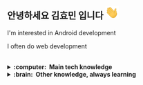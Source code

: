 <h2>안녕하세요 김효민 입니다  <img src="https://raw.githubusercontent.com/ABSphreak/ABSphreak/master/gifs/Hi.gif" height="30px"> </h2>

<div align="left">
  <p>I'm interested in Android development </p>
    <p>I often do web development </p>
    <br/>
<details>
  <summary><b>:computer: &nbsp;Main tech knowledge</b></summary>
  <br/>
  
![Kotlin](https://img.shields.io/badge/KOTLIN-0095D5.svg?&style=flat&logo=kotlin&logoColor=white)&nbsp;
![Android](https://img.shields.io/badge/Android-3DDC84?style=flat-square&logo=Android&logoColor=white)&nbsp;
![React](https://img.shields.io/badge/React-20232A?style=flat&logo=react&logoColor=61DAFB)&nbsp;
![HTML5](https://img.shields.io/badge/HTML5-E34F26.svg?&style=flat&logo=html5&logoColor=white)&nbsp;
![CSS3](https://img.shields.io/badge/CSS3-%231572B6.svg?&style=flat&logo=css3&logoColor=white)&nbsp;
![JavaScript](https://img.shields.io/badge/JAVASCRIPT-323330.svg?&style=flat&logo=javascript&logoColor=%23F7DF1E)&nbsp;
![TypeScript](https://img.shields.io/badge/TYPESCRIPT-%23007ACC.svg?&style=flat&logo=typescript&logoColor=white)&nbsp;
![Git](https://img.shields.io/badge/GIT-%23F05033.svg?&style=flat&logo=git&logoColor=white)&nbsp;
![GitHub](https://img.shields.io/badge/GITHUB-%23121011.svg?&style=flat&logo=github&logoColor=white)&nbsp;
  
</details>


<details>
  <summary><b>:brain: &nbsp;Other knowledge, always learning</b></summary>
  <br/>
  
![NodeJS](https://img.shields.io/badge/NODEJS-339933.svg?&style=flat&logo=node.js&logoColor=white)&nbsp;
![AWS](https://img.shields.io/badge/AMAZON%20AWS-232F3E.svg?&style=flat&logo=amazon-aws&logoColor=white)&nbsp;
![Cpp](https://img.shields.io/badge/C++-00599C.svg?&style=flat&logo=c%2B%2B&logoColor=white)&nbsp;
![Java](https://img.shields.io/badge/JAVA-007396.svg?&style=flat&logo=java&logoColor=white)&nbsp;
![Figma](https://img.shields.io/badge/Figma-F24E1E?style=flat-square&logo=figma&logoColor=white)&nbsp;  
  
</details>

  <br/>
  

</div>


